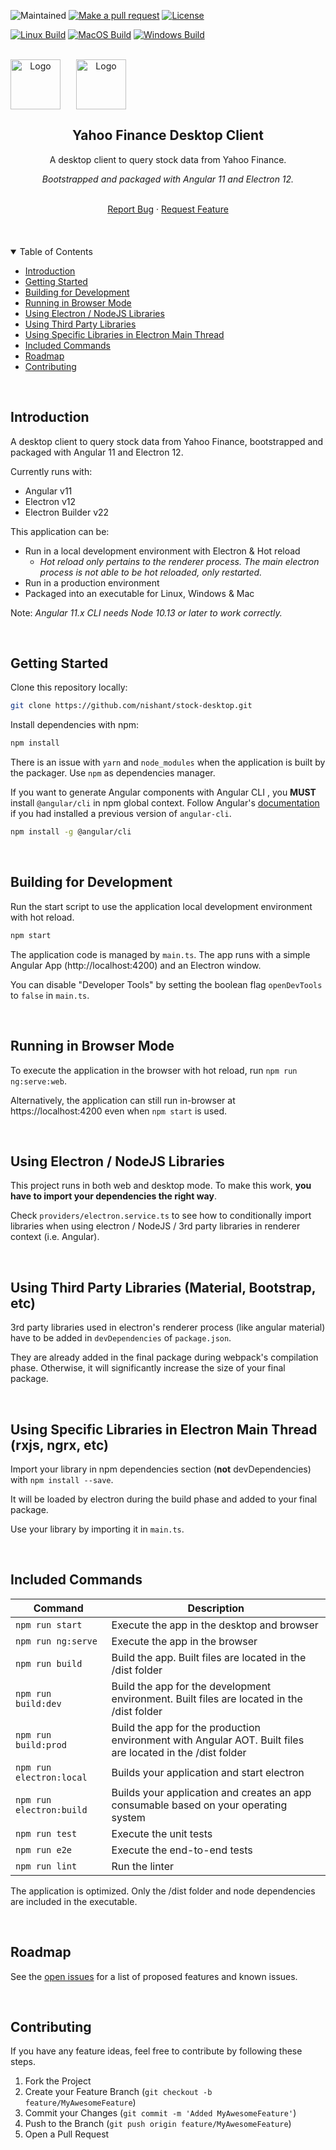 ![Maintained][maintained-badge] [![Make a pull request][prs-badge]][prs]
[![License][license-badge]](LICENSE.md)

[![Linux Build][linux-build-badge]][linux-build]
[![MacOS Build][macos-build-badge]][macos-build]
[![Windows Build][windows-build-badge]][windows-build]

<br />

<div align="center" style="display: flex">
  <img src="https://www.vectorlogo.zone/logos/angular/angular-icon.svg" alt="Logo" width="80" height="80">
  <div style="width: 25px"></div>
  <img src="https://www.vectorlogo.zone/logos/electronjs/electronjs-icon.svg" alt="Logo" width="80" height="80">
</div>

<h2 align="center">Yahoo Finance Desktop Client</h3>

<div align="center">
  <p>A desktop client to query stock data from Yahoo Finance.</p>
  <p><em>Bootstrapped and packaged with Angular 11 and Electron 12.</em></p>
  <br />
  <a href="https://github.com/nishant/stock-desktop/labels/bug">Report Bug</a>
  ·
  <a href="https://github.com/nishant/stock-desktop/issues">Request Feature</a>
</div>

<br>
<br>
<br>

<details open="open">
  <summary>Table of Contents</summary>
  <ul>
    <li><a href="#introduction">Introduction</a></li>
    <li><a href="#getting-started">Getting Started</a></li>
    <li><a href="#building-for-development">Building for Development</a></li>
    <li><a href="#running-in-browser-mode">Running in Browser Mode</a></li>
    <li><a href="#using-electron--nodejs-libraries">Using Electron / NodeJS Libraries</a></li>
    <li><a href="#using-third-party-libraries-material-bootstrap-etc">Using Third Party Libraries</a></li>
    <li><a href="#using-specific-libraries-in-electron-main-thread-rxjs-ngrx-etc">Using Specific Libraries in Electron Main Thread</a></li>
    <li><a href="#included-commands">Included Commands</a></li>
    <li><a href="#roadmap">Roadmap</a></li>
    <li><a href="#contributing">Contributing</a></li>
  </ul>
</details>

<br>

## Introduction

A desktop client to query stock data from Yahoo Finance, bootstrapped and
packaged with Angular 11 and Electron 12.

Currently runs with:

- Angular v11
- Electron v12
- Electron Builder v22

This application can be:

- Run in a local development environment with Electron & Hot reload
  - _Hot reload only pertains to the renderer process. The main electron process
    is not able to be hot reloaded, only restarted._
- Run in a production environment
- Packaged into an executable for Linux, Windows & Mac

Note: _Angular 11.x CLI needs Node 10.13 or later to work correctly._

<br>

## Getting Started

Clone this repository locally:

```bash
git clone https://github.com/nishant/stock-desktop.git
```

Install dependencies with npm:

```bash
npm install
```

There is an issue with `yarn` and `node_modules` when the application is built
by the packager. Use `npm` as dependencies manager.

If you want to generate Angular components with Angular CLI , you **MUST**
install `@angular/cli` in npm global context. Follow Angular's
[documentation](https://github.com/angular/angular-cli) if you had installed a
previous version of `angular-cli`.

```bash
npm install -g @angular/cli
```

<br>

## Building for Development

Run the start script to use the application local development environment with
hot reload.

```bash
npm start
```

The application code is managed by `main.ts`. The app runs with a simple Angular
App (http://localhost:4200) and an Electron window.

You can disable "Developer Tools" by setting the boolean flag `openDevTools` to
`false` in `main.ts`.

<br>

## Running in Browser Mode

To execute the application in the browser with hot reload, run
`npm run ng:serve:web`.

Alternatively, the application can still run in-browser at
https://localhost:4200 even when `npm start` is used.

<br>

## Using Electron / NodeJS Libraries

This project runs in both web and desktop mode. To make this work, **you have to
import your dependencies the right way**.

Check `providers/electron.service.ts` to see how to conditionally import
libraries when using electron / NodeJS / 3rd party libraries in renderer context
(i.e. Angular).

<br>

## Using Third Party Libraries (Material, Bootstrap, etc)

3rd party libraries used in electron's renderer process (like angular material)
have to be added in `devDependencies` of `package.json`.

They are already added in the final package during webpack's compilation phase.
Otherwise, it will significantly increase the size of your final package.

<br>

## Using Specific Libraries in Electron Main Thread (rxjs, ngrx, etc)

Import your library in npm dependencies section (**not** devDependencies) with
`npm install --save`.

It will be loaded by electron during the build phase and added to your final
package.

Use your library by importing it in `main.ts`.

<br>

## Included Commands

| Command                  | Description                                                                                                |
| ------------------------ | ---------------------------------------------------------------------------------------------------------- |
| `npm run start`          | Execute the app in the desktop and browser                                                                 |
| `npm run ng:serve`       | Execute the app in the browser                                                                             |
| `npm run build`          | Build the app. Built files are located in the /dist folder                                                 |
| `npm run build:dev`      | Build the app for the development environment. Built files are located in the /dist folder                 |
| `npm run build:prod`     | Build the app for the production environment with Angular AOT. Built files are located in the /dist folder |
| `npm run electron:local` | Builds your application and start electron                                                                 |
| `npm run electron:build` | Builds your application and creates an app consumable based on your operating system                       |
| `npm run test`           | Execute the unit tests                                                                                     |
| `npm run e2e`            | Execute the end-to-end tests                                                                               |
| `npm run lint`           | Run the linter                                                                                             |

The application is optimized. Only the /dist folder and node dependencies are
included in the executable.

<br>

## Roadmap

See the [open issues](https://github.com/nishant/stock-desktop/issues) for a
list of proposed features and known issues.

<br>

## Contributing

If you have any feature ideas, feel free to contribute by following these steps.

1. Fork the Project
2. Create your Feature Branch (`git checkout -b feature/MyAwesomeFeature`)
3. Commit your Changes (`git commit -m 'Added MyAwesomeFeature'`)
4. Push to the Branch (`git push origin feature/MyAwesomeFeature`)
5. Open a Pull Request

<br>
<br>
<br>

[maintained-badge]:
  https://img.shields.io/badge/maintained-yes-brightgreen?style=for-the-badge
[license-badge]:
  https://img.shields.io/badge/license-MIT-blue.svg?style=for-the-badge
[license]: https://github.com/nishant/stock-desktop/blob/master/LICENSE.md
[prs-badge]:
  https://img.shields.io/badge/PRs-welcome-red.svg?style=for-the-badge
[prs]: https://github.com/nishant/stock-desktop/pulls
[linux-build-badge]:
  https://img.shields.io/badge/Linux%20Build-Pass-brightgreen?style=for-the-badge
[linux-build]:
  https://github.com/nishant/stock-desktop/actions?query=workflow%3A%22Linux+Build%22
[macos-build-badge]:
  https://img.shields.io/badge/MacOS%20Build-Pass-brightgreen?style=for-the-badge
[macos-build]:
  https://github.com/nishant/stock-desktop/actions?query=workflow%3A%22MacOS+Build%22
[windows-build-badge]:
  https://img.shields.io/badge/Windows%20Build-Pass-brightgreen?style=for-the-badge
[windows-build]:
  https://github.com/nishant/stock-desktop/actions?query=workflow%3A%22Windows+Build%22
